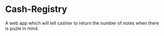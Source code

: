 # Cash-Registry
 A web app which will tell cashier to return the number of notes when there is puzle in mind.
